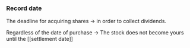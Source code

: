 ### Record date

The deadline for acquiring shares
	-> in order to collect dividends.

Regardless of the date of purchase ->
	The stock does not become yours until the [[settlement date]] 